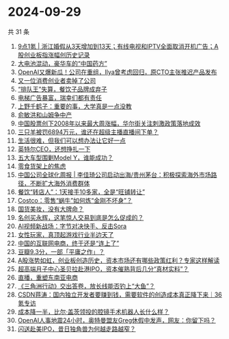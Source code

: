 # 2024-09-29

共 31 条

<!-- BEGIN 36KR -->
<!-- 最后更新时间 2024-09-29 02:01:04 +0800 -->
1. [9点1氪 | 浙江婚假从3天增加到13天；有线电视和IPTV全面取消开机广告；A股创业板指涨幅创历史记录](https://36kr.com/p/2968520409993220)
1. [大电池混动，豪华车的“中国药方”](https://36kr.com/p/2966261565690112)
1. [OpenAI又爆新瓜！公司在重组，Ilya曾考虑回归，原CTO主张推迟产品发布](https://36kr.com/p/2968416237228288)
1. [又一位消费创业者卖掉了公司](https://36kr.com/p/2969156143681545)
1. [“排队王”失算，餐饮子品牌成弃子](https://36kr.com/p/2968414290399236)
1. [电梯广告暴富，瑞幸们都有责任](https://36kr.com/p/2969016675389697)
1. [上野千鹤子：重要的事，大学真是一点没教](https://36kr.com/p/2965038010994692)
1. [俞敏洪和山姆争中产](https://36kr.com/p/2969074718871552)
1. [中国股票创下2008年以来最大周涨幅，华尔街关注刺激政策落地成效](https://36kr.com/p/2968330094546953)
1. [三只羊被罚6894万元，谁还在超级主播直播间下单？](https://36kr.com/p/2968162155778055)
1. [生活很难，但我们可以想办法让它好一点](https://36kr.com/p/2967905458393347)
1. [英特尔CEO，还想挣扎一下](https://36kr.com/p/2968335157075846)
1. [五大车型围剿Model Y，谁能成功？](https://36kr.com/p/2969012029083913)
1. [零食货架上的焦虑](https://36kr.com/p/2968312424222720)
1. [中国公司全球化周报 | 李佳琦公司启动出海/贵州茅台：积极探索海外市场路径，不断扩大海外消费群体](https://36kr.com/p/2968941653135364)
1. [餐饮“转店人”：1天接手10多家，全是“旺铺转让”](https://36kr.com/p/2954886650257286)
1. [Costco：零售“蜗牛”如何炼“金刚不坏身”？](https://36kr.com/p/2968289354338312)
1. [国货美妆，没有大牌命？](https://36kr.com/p/2968459334455303)
1. [名创买永辉，这笔惊人交易到底是怎么促成的？](https://36kr.com/p/2968331169144453)
1. [AI视频新战场：字节对决快手、反击Sora](https://36kr.com/p/2968303783403392)
1. [女性玩家，真顶起游戏行业半边天了](https://36kr.com/p/2968363024011521)
1. [中国的互联网电商，终于还是“连上了”](https://36kr.com/p/2968268152512391)
1. [豆瓣9.3分，一部「平庸之作」？](https://36kr.com/p/2969004095983621)
1. [A股涨势如虹，创业板创造历史，资本市场还有哪些政策红利？专家这样解读](https://36kr.com/p/2969011274305795)
1. [超高端月子中心圣贝拉赴港IPO，资本催熟背后几分“真材实料”？](https://36kr.com/p/2968204635001093)
1. [直播，重塑东南亚电商](https://36kr.com/p/2967763278647556)
1. [《三角洲行动》交出答卷，放长线能否钓上“大鱼”？](https://36kr.com/p/2969686039449856)
1. [CSDN蒋涛：国内独立开发者要赚到钱，需要软件的创造成本真正降下来｜36氪专访](https://36kr.com/p/2968342173454343)
1. [成本降一半，比尔·盖茨领投的腔镜手术机器人长什么样？](https://36kr.com/p/2968945626910729)
1. [OpenAI人事地震24小时，奥特曼盟友Greg休假中发声，网友：你留下吗？](https://36kr.com/p/2969481799815427)
1. [闪送赴美IPO，昔日独角兽为何越走路越窄？](https://36kr.com/p/2968406228475777)
<!-- END 36KR -->